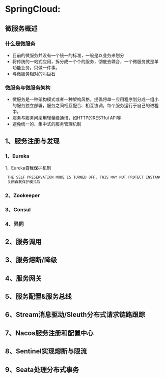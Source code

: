 # SpringCloud:

## 微服务概述

###  什么是微服务

- 目前的微服务并没有一个统一的标准，一般是以业务来划分
- 将传统的一站式应用，拆分成一个个的服务，彻底去耦合，一个微服务就是单功能业务，只做一件事。
- 与微服务相对的叫巨石

### 微服务与微服务架构

- 微服务是一种架构模式或者一种架构风格，提倡将单一应用程序划分成一组小的服务独立部署，服务之间相互配合、相互协调，每个服务运行于自己的进程中。
- 服务与服务间采用轻量级通讯，如HTTP的RESTful API等
- 避免统一的、集中式的服务管理机制



## 1、服务注册与发现

### 1、Eureka

1、Eureka自我保护机制

```bash
 THE SELF PRESERVATION MODE IS TURNED OFF. THIS MAY NOT PROTECT INSTANCE EXPIRY IN CASE OF NETWORK/OTHER PROBLEMS.
 关闭自我保护模式后
```



### 2、Zookeeper

### 3、Consul

### 4、异同

## 2、服务调用

## 3、服务熔断/降级

## 4、服务网关

## 5、服务配置&服务总线

## 6、Stream消息驱动/Sleuth分布式请求链路跟踪

## 7、Nacos服务注册和配置中心

## 8、Sentinel实现熔断与限流

## 9、Seata处理分布式事务